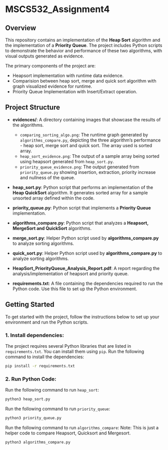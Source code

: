 # MSCS532_Assignment4

## Overview
This repository contains an implementation of the **Heap Sort** algorithm and the implementation of a **Priority Queue**. The project includes Python scripts to demonstrate the behavior and performance of these two algorithms, with visual outputs generated as evidence.

The primary components of the project are:
- Heapsort implementation with runtime data evidence.
- Comparision between heap sort, merge and quick sort algorithm with graph visualized evidence for runtime. 
- Priority Queue Implementation with Insert/Extract operation. 

## Project Structure

- **evidences/**: A directory containing images that showcase the results of the algorithms.
  - `comparing_sorting_algo.png`: The runtime graph generated by `algorithms_compare.py`, depicting the three algorithm’s performance - heap sort, merge sort and quick sort. The array used is sorted array. 
  - `heap_sort_evidence.png`: The output of a sample array being sorted using heapsort generated from `heap_sort.py`.
  - `priority_queue_evidence.png`: The output generated from `priority_queue.py` showing insertion, extraction, priority increase and nullness of the queue. 

- **heap_sort.py**: Python script that performs an implementation of the **Heap QuickSort** algorithm. It generates sorted array for a sample unsorted array defined within the code.  
  
- **priority_queue.py**: Python script that implements a **Priority Queue** implementation. 

- **algorithms_compare.py**: Python script that analyzes a **Heapsort, MergeSort and QuickSort** algorithms. 

- **merge_sort.py**: Helper Python script used by **algorithms_compare.py** to analyze sorting algorithms.

- **quick_sort.py**: Helper Python script used by **algorithms_compare.py** to analyze sorting algorithms.

- **HeapSort_PriorityQueue_Analysis_Report.pdf**: A report regarding the analysis/implementation of heapsort and priority queue.  

- **requirements.txt**: A file containing the dependencies required to run the Python code. Use this file to set up the Python environment.

## Getting Started

To get started with the project, follow the instructions below to set up your environment and run the Python scripts.

### 1. Install dependencies:
The project requires several Python libraries that are listed in `requirements.txt`. You can install them using `pip`. Run the following command to install the dependencies:
```bash
pip install -r requirements.txt
```

### 2. Run Python Code:
Run the following command to run `heap_sort`:
```bash
python3 heap_sort.py
```

Run the following command to run `priority_queue`:
```bash
python3 priority_queue.py
```

Run the following command to run `algorithms_compare`:
Note: This is just a helper code to compare Heapsort, Quicksort and Mergesort.
```bash
python3 algorithms_compare.py
```



